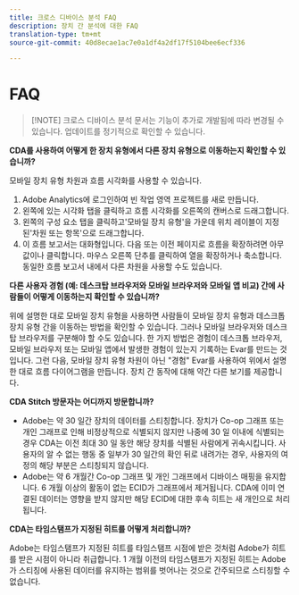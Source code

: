 ```yaml
---
title: 크로스 디바이스 분석 FAQ
description: 장치 간 분석에 대한 FAQ
translation-type: tm+mt
source-git-commit: 40d8ecae1ac7e0a1df4a2df17f5104bee6ecf336

---
```



# FAQ

> [!NOTE] 크로스 디바이스 분석 문서는 기능이 추가로 개발됨에 따라 변경될 수 있습니다. 업데이트를 정기적으로 확인할 수 있습니다.

**CDA를 사용하여 어떻게 한 장치 유형에서 다른 장치 유형으로 이동하는지 확인할 수 있습니까?**

모바일 장치 유형 차원과 흐름 시각화를 사용할 수 있습니다.

1. Adobe Analytics에 로그인하여 빈 작업 영역 프로젝트를 새로 만듭니다.
2. 왼쪽에 있는 시각화 탭을 클릭하고 흐름 시각화를 오른쪽의 캔버스로 드래그합니다.
3. 왼쪽의 구성 요소 탭을 클릭하고'모바일 장치 유형'을 가운데 위치 레이블이 지정된'차원 또는 항목'으로 드래그합니다.
4. 이 흐름 보고서는 대화형입니다. 다음 또는 이전 페이지로 흐름을 확장하려면 아무 값이나 클릭합니다. 마우스 오른쪽 단추를 클릭하여 열을 확장하거나 축소합니다. 동일한 흐름 보고서 내에서 다른 차원을 사용할 수도 있습니다.

**다른 사용자 경험 (예: 데스크탑 브라우저와 모바일 브라우저와 모바일 앱 비교) 간에 사람들이 어떻게 이동하는지 확인할 수 있습니까?**

위에 설명한 대로 모바일 장치 유형을 사용하면 사람들이 모바일 장치 유형과 데스크톱 장치 유형 간을 이동하는 방법을 확인할 수 있습니다. 그러나 모바일 브라우저와 데스크탑 브라우저를 구분해야 할 수도 있습니다. 한 가지 방법은 경험이 데스크톱 브라우저, 모바일 브라우저 또는 모바일 앱에서 발생한 경험이 있는지 기록하는 Evar를 만드는 것입니다. 그런 다음, 모바일 장치 유형 차원이 아닌 "경험" Evar를 사용하여 위에서 설명한 대로 흐름 다이어그램을 만듭니다. 장치 간 동작에 대해 약간 다른 보기를 제공합니다.

**CDA Stitch 방문자는 어디까지 방문합니까?**

* Adobe는 약 30 일간 장치의 데이터를 스티칭합니다. 장치가 Co-op 그래프 또는 개인 그래프로 인해 비정상적으로 식별되지 않지만 나중에 30 일 이내에 식별되는 경우 CDA는 이전 최대 30 일 동안 해당 장치를 식별된 사람에게 귀속시킵니다. 사용자의 알 수 없는 행동 중 일부가 30 일간의 확인 뒤로 내려가는 경우, 사용자의 여정의 해당 부분은 스티칭되지 않습니다.
* Adobe는 약 6 개월간 Co-op 그래프 및 개인 그래프에서 디바이스 매핑을 유지합니다. 6 개월 이상의 활동이 없는 ECID가 그래프에서 제거됩니다. CDA에 이미 연결된 데이터는 영향을 받지 않지만 해당 ECID에 대한 후속 히트는 새 개인으로 처리됩니다.

**CDA는 타임스탬프가 지정된 히트를 어떻게 처리합니까?**

Adobe는 타임스탬프가 지정된 히트를 타임스탬프 시점에 받은 것처럼 Adobe가 히트를 받은 시점이 아니라 취급합니다. 1 개월 이전의 타임스탬프가 지정된 히트는 Adobe가 스티칭에 사용된 데이터를 유지하는 범위를 벗어나는 것으로 간주되므로 스티칭할 수 없습니다.
